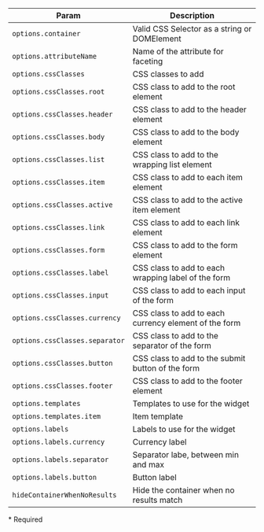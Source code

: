 | Param | Description |
| --- | --- |
|  <span class='attr-required'>`options.container`</span> | Valid CSS Selector as a string or DOMElement |
|  <span class='attr-required'>`options.attributeName`</span> | Name of the attribute for faceting |
|  <span class='attr-optional'>`options.cssClasses`</span> | CSS classes to add |
|  <span class='attr-optional'>`options.cssClasses.root`</span> | CSS class to add to the root element |
|  <span class='attr-optional'>`options.cssClasses.header`</span> | CSS class to add to the header element |
|  <span class='attr-optional'>`options.cssClasses.body`</span> | CSS class to add to the body element |
|  <span class='attr-optional'>`options.cssClasses.list`</span> | CSS class to add to the wrapping list element |
|  <span class='attr-optional'>`options.cssClasses.item`</span> | CSS class to add to each item element |
|  <span class='attr-optional'>`options.cssClasses.active`</span> | CSS class to add to the active item element |
|  <span class='attr-optional'>`options.cssClasses.link`</span> | CSS class to add to each link element |
|  <span class='attr-optional'>`options.cssClasses.form`</span> | CSS class to add to the form element |
|  <span class='attr-optional'>`options.cssClasses.label`</span> | CSS class to add to each wrapping label of the form |
|  <span class='attr-optional'>`options.cssClasses.input`</span> | CSS class to add to each input of the form |
|  <span class='attr-optional'>`options.cssClasses.currency`</span> | CSS class to add to each currency element of the form |
|  <span class='attr-optional'>`options.cssClasses.separator`</span> | CSS class to add to the separator of the form |
|  <span class='attr-optional'>`options.cssClasses.button`</span> | CSS class to add to the submit button of the form |
|  <span class='attr-optional'>`options.cssClasses.footer`</span> | CSS class to add to the footer element |
|  <span class='attr-optional'>`options.templates`</span> | Templates to use for the widget |
|  <span class='attr-optional'>`options.templates.item`</span> | Item template |
|  <span class='attr-optional'>`options.labels`</span> | Labels to use for the widget |
|  <span class='attr-optional'>`options.labels.currency`</span> | Currency label |
|  <span class='attr-optional'>`options.labels.separator`</span> | Separator labe, between min and max |
|  <span class='attr-optional'>`options.labels.button`</span> | Button label |
|  <span class='attr-optional'>`hideContainerWhenNoResults`</span> | Hide the container when no results match |

<p class="attr-legend">* <span>Required</span></p>
